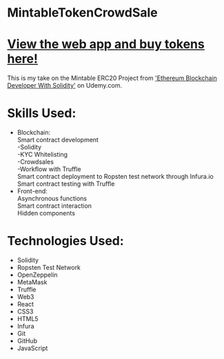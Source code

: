 # MintableTokenCrowdSale

# [View the web app and buy tokens here!](https://cublax.github.io/MintableTokenCrowdSale/)

This is my take on the Mintable ERC20 Project from ['Ethereum Blockchain Developer With Solidity'](https://www.udemy.com/course/blockchain-developer) on Udemy.com. 


# Skills Used:
* Blockchain:  
  Smart contract development   
   -Solidity  
   -KYC Whitelisting  
   -Crowdsales  
   -Workflow with Truffle  
  Smart contract deployment to Ropsten test network through Infura.io  
  Smart contract testing with Truffle  
* Front-end:  
  Asynchronous functions  
  Smart contract interaction  
  Hidden components  


# Technologies Used:
* Solidity
* Ropsten Test Network
* OpenZeppelin
* MetaMask
* Truffle
* Web3
* React
* CSS3
* HTML5
* Infura
* Git
* GitHub
* JavaScript